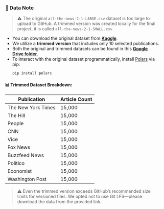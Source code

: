 ### 📁 Data Note

> ⚠️ The original `all-the-news-2-1-LARGE.csv` dataset is too large to upload to GitHub. A trimmed version was created locally for the final project, it is called `all-the-news-2-1-SMALL.csv`.

- You can download the original dataset from **[Kaggle](https://www.kaggle.com/datasets/davidmckinley/all-the-news-dataset)**.
- We utilize a **trimmed version** that includes only 10 selected publications.
- Both the original and trimmed datasets can be found in this **[Google Drive folder](https://drive.google.com/drive/folders/1hmPKKKQJKblbLGdHaWYjNFsaeSLIzTIc?usp=sharing)**.
- To interact with the original dataset programmatically, install [Polars](https://pola-rs.github.io/polars/) via pip:
  ```bash
  pip install polars
  ```

#### 📊 Trimmed Dataset Breakdown:
| Publication         | Article Count |
|---------------------|---------------|
| The New York Times  | 15,000        |
| The Hill            | 15,000        |
| People              | 15,000        |
| CNN                 | 15,000        |
| Vice                | 15,000        |
| Fox News            | 15,000        |
| Buzzfeed News       | 15,000        |
| Politico            | 15,000        |
| Economist           | 15,000        |
| Washington Post     | 15,000        |

> ⚠️ Even the trimmed version exceeds GitHub’s recommended size limits for versioned files. We opted not to use Git LFS—please download the data from the provided link.